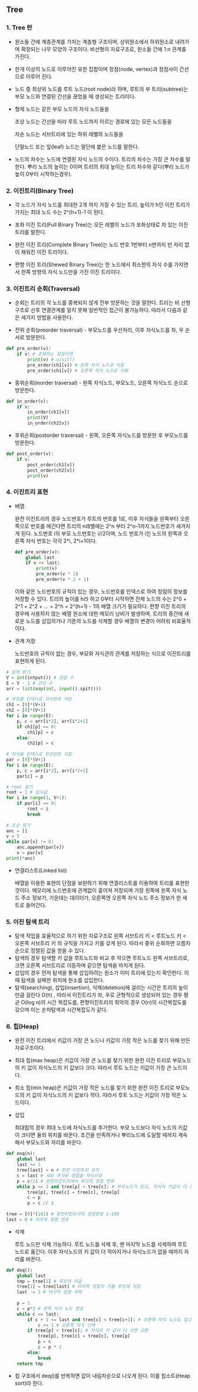 ## Tree

### 1. Tree 란

- 원소들 간에 계층관계를 가지는 계층형 구조이며, 상위원소에서 하위원소로 내려가며 확장되는 나무 모양의 구조이다. 비선형의 자료구조로, 원소들 간에 1:n 관계를 가진다.

- 한개 이상의 노드로 이루어진 유한 집합이며 정점(node, vertex)과 정점사이 간선으로 이루어 진다.

- 노드 중 최상위 노드를 루트 노드(root node)라 하며, 루트의 부 트리(subtree)는 부모 노드와 연결된 간선을 끊었을 때 생성되는 트리이다.

- 형제 노드는 같은 부모 노드의 자식 노드들을

  조상 노드는 간선을 따라 루트 노드까지 이르는 경로에 있는 모든 노드들을

  자손 노드는 서브트리에 있는 하위 레벨의 노드들을

  단말노드 또는 잎(leaf) 노드는 말단에 붙은 노드를 말한다.

- 노드의 차수는 노드에 연결된 자식 노드의 수이다. 트리의 차수는 가장 큰 차수를 말한다. 뿌리 노드의 높이는 0이며 트리의 최대 높이는 트리 차수와 같다(뿌리 노드가 높이 0부터 시작하는경우).



### 2. 이진트리(Binary Tree)

- 각 노드가 자식 노드를 최대한 2개 까지 가질 수 있는 트리. 높이가 h인 이진 트리가 가지는 최대 노드 수는 2^(h+1)-1 이 된다.
- 포화 이진 트리(Full Binary Tree)는 모든 레벨의 노드가 포화상태로 차 있는 이진 트리를 말한다.

- 완전 이진 트리(Complete Binary Tree)는 노드 번호 1번부터 n번까지 빈 자리 없이 채워진 이진 트리이다.
- 편향 이진 트리(Shewed Binary Tree)는 한 노드에서 최소한의 자식 수를 가지면서 한쪽 방향의 자식 노드만을 가진 이진 트리이다.



### 3. 이진트리 순회(Traversal)

- 순회는 트리의 각 노드를 중복되지 않게 전부 방문하는 것을 말한다. 트리는 비 선형 구조로 선후 연결관계를 알지 못해 일반적인 접근이 불가능하다. 따라서 다음과 같은 세가지 방법을 사용한다.

- 전위 순회(preorder traversal) - 부모노드를 우선처리, 이후 자식노드를 좌, 우 순서로 방문한다.

```python
def pre_order(v):
    if v: # 존재하는 정점이면
        print(v) # visit()
        pre_order(ch1[v]) # 왼쪽 자식 노드로 이동
        pre_order(ch1[v]) # 오른쪽 자식 노드로 이동
```

- 중위순회(inorder traversal) - 왼쪽 자식노드, 부모노드, 오른쪽 자식노드 순으로 방문한다.

```python
def in_order(v):
    if v:
        in_order(ch1[v])
        print(V)
        in_order(ch2[v])
```

- 후위순회(postorder traversal) - 왼쪽, 오른쪽 자식노드를 방문한 후 부모노드를 방문한다.

```python
def post_order(v):
    if v:
        post_order(ch1[v])
        post_order(ch2[v])
        print(v)
```



### 4. 이진트리 표현

- 배열

  완전 이진트리의 경우 노드번호가 루트의 번호를 1로, 이후 자식들을 왼쪽부터 오른쪽으로 번호를 매긴다면 트리의 n레벨에는 2^n 부터 2^n-1까지 노드번호가 새겨지게 된다. 노드번호 i의 부모 노드번호는 i//2이며, 노드 번호가 i인 노드의 왼쪽과 오른쪽 자식 번호는 각각 2\*i, 2\*i+1이다.

  ```python
  def pre_order(v):
      global last
      if v <= last:
          print(v)
          pre_order(v * 2)
          pre_order(v * 2 + 1)
  ```

  이와 같은 노드번호의 규칙이 있는 경우, 노드번호를 인덱스로 하여 정점의 정보를 저장할 수 있다. 트리의 높이를 h라 하고 0부터 시작하면 전체 노드의 수는 2^0 + 2^1 + 2^2 + ... + 2^h = 2^(h+1) - 1의 배열 크기가 필요하다. 편향 이진 트리의 경우에 사용하지 않는 배열 원소에 대한 메모리 낭비가 발생하며, 트리의 중간에 새로운 노드를 삽입히거나 기존의 노드를 삭제할 경우 배열의 변경이 어려워 비효율적이다.

- 관계 저장

  노드번호의 규칙이 없는 경우, 부모와 자식관의 관계를 저장하는 식으로 이진트리를 표현하게 된다.

```python
# 입력 받기
V = int(intput()) # 정점 수
E = V - 1 # 간선 수
arr = list(map(int, input().spit()))

# 부모를 인덱스로 자식번호 저장
ch1 = [0]*(V+1)
ch2 = [0]*(V+1)
for i in range(E):
    p, c = arr[i*2], arr[i*2+1]
    if ch1[p] == 0:
        ch1[p] = c
    else:
        ch2[p] = c
        
# 자식을 인덱스로 부모번호 저장
par = [0]*(V+1)
for i in range(E):
    p, c = arr[i*2], arr[i*2+1]
    par[c] = p

# root 찾기
root = 1 # 임시값
for i in range(1, V+1):
    if par[i] == 0:
        root = i
        break
        
# 조상 찾기
anc = []
v = 5
while par[v] != 0:
    anc.append(par[v])
    v = par[v]
print(*anc)
```

- 연결리스트(Linked list)

  배열을 이용한 표현의 단점을 보완하기 위해 연결리스트를 이용하여 트리를 표현한 것이다. 메모리에 노드번호에 관계없이 흩어져 저장되며 가장 왼쪽에 왼쪽 자식 노드 주소 정보가, 가운데는 데이터가, 오른쪽엔 오른쪽 자식 노드 주소 정보가 한 세트로 들어간다.



### 5. 이진 탐색 트리

- 탐색 작업을 효율적으로 하기 위한 자료구조로 왼쪽 서브트리 키 < 루트노드 키 < 오른쪽 서브트리 키 의 규칙을 가지고 키를 갖게 된다. 따라서 중위 순회하면 오름차순으로 정렬된 값을 얻을 수 있다.
- 탐색의 경우 탐색할 키 값을 루트노드와 비교 후 작으면 루트노드 왼쪽 서브트리로, 크면 오른쪽 서브트리로 이동하며 같으면 탐색을 마치게 된다.
- 삽입의 경우 먼저 탐색을 통해 삽입하려는 원소가 이미 트리에 있는지 확인한다. 이 때 탐색을 실패한 위치에 원소를 삽입한다.
- 탐색(searching), 삽입(insertion), 삭제(deletion)에 걸리는 시간은 트리의 높이만큼 걸린다 O(h) , 따라서 이진트리가 좌, 우로 균형적으로 생성되어 있는 경우 평균 O(log n)의 시간 복잡도를, 편향이진트리의 최악의 경우 O(n)의 시간복잡도를 갖으며 이는 순차탐색과 시간복잡도가 같다.



### 6. 힙(Heap)

- 완전 이진 트리에서 키값이 가장 큰 노드나 키값이 가장 작은 노드를 찾기 위해 만든 자료구조이다.
- 최대 힙(max heap)은 키값이 가장 큰 노드를 찾기 위한 완전 이진 트리로 부모노드의 키 값이 자식노드의 키 값보다 크다. 따라서 루트 노드는 키값이 가장 큰 노드이다.
- 최소 힙(min heap)은 키값이 가장 작은 노드를 찾기 위한 완전 이진 트리로 부모노드의 키 값이 자식노드의 키 값보다 작다. 따라서 루트 노드는 키값이 가장 작은 노드이다.



- 삽입

  최대힙의 경우 최대 노드에 자식노드를 추가한다. 부모 노드보다 자식 노드의 키값이 크다면 둘의 위치를 바꾼다. 조건을 만족하거나 뿌리노드에 도달할 때까지 계속해서 부모노드와 자리를 바꾼다.

```python
def enq(n):
    global last
    last += 1
    tree[last] = n # 완전 이진트리 유지
    c = last # 새로 추가된 정점을 자식으로
    p = c//2 # 완전이진트리에서 부모의 정점 번호
    while p >= 1 and tree[p] < tree[c]: # 부모노드가 있고, 자식의 키값이 더 크면 교환
        tree[p], tree[c] = tree[c], tree[p]
		c = p
        p = c // 2
    
tree = [0]*(101) # 완전이진트리의 정점번호 1~100
last = 0 # 마지막 정점 번호
```

- 삭제

  루트 노드만 삭제 가능하다. 루트 노드를 삭제 후, 맨 마지막 노드를 삭제하여 루트 노드로 옮긴다. 이후 자식노드의 키 값이 더 작아지거나 자식노드가 없을 때까지 자리를 바꾼다.

```python
def deq():
    global last
    tmp = tree[1] # 루트의 키값
    tree[1] = tree[last] # 마지막 정점의 키를 루트에 저장
    last -= 1 # 마지막 정점 삭제
    
    p = 1
    c = p*2 # 왼쪽 자식 노드 번호
    while c <= last:
        if c + 1 <= last and tree[c] < tree[c+1]: # 오른쪽 자식 노드도 있고 더 크면
            c += 1 # 오른쪽 자식 선택
        if tree[p] < tree[c]: # 자식의 키 값이 더 크면 교환
            tree[p], tree[c] = tree[c], tree[p]
            p = c
            c = p * 2
        else:
            break
    return tmp
```

- 힙 구조에서 deq()를 반복하면 값이 내림차순으로 나오게 된다. 이를 힙소트(Heap sort)라 한다.
